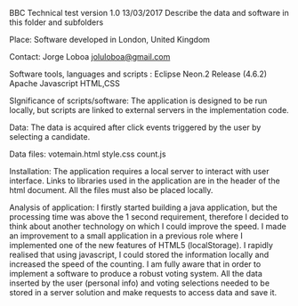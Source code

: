 BBC Technical test version 1.0 13/03/2017
Describe the data and software in this folder and subfolders

Place:
Software developed in London, United Kingdom

Contact:
Jorge Loboa
joluloboa@gmail.com

Software tools, languages and scripts :
Eclipse Neon.2 Release (4.6.2)
Apache
Javascript
HTML,CSS

SIgnificance of scripts/software:
The application is designed to be run locally, but scripts are linked to external servers in the implementation code.

Data:
The data is acquired after click events triggered by the user by selecting a candidate.

Data files:
votemain.html
style.css
count.js

Installation:
The application requires a local server to interact with user interface. Links to libraries used in the application are in the header of the html document.
All the files must also be placed locally.

Analysis of application:
I firstly started building a java application, but the processing time was above the 1 second requirement, therefore I decided to think about another technology on which I could improve the speed. 
I made an  improvement to a small application in a previous role where I implemented one of the new features of HTML5 (localStorage). I rapidly realised that using javascript, I could stored the information locally and increased the speed of the counting.
I am fully aware that in order to implement a software to produce a robust voting system.  All the data inserted by the user (personal info) and voting selections needed to be stored in a server solution and make requests to access data and save it.
